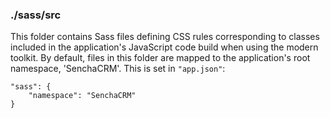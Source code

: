 ### ./sass/src

This folder contains Sass files defining CSS rules corresponding to classes
included in the application's JavaScript code build when using the modern toolkit.
By default, files in this folder are mapped to the application's root namespace, 'SenchaCRM'.
This is set in `"app.json"`:

    "sass": {
        "namespace": "SenchaCRM"
    }